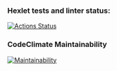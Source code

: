 ### Hexlet tests and linter status:
[![Actions Status](https://github.com/heyanny2/frontend-project-46/workflows/hexlet-check/badge.svg)](https://github.com/heyanny2/frontend-project-46/actions)

### CodeClimate Maintainability 
[![Maintainability](https://api.codeclimate.com/v1/badges/747167ff7cad470874c9/maintainability)](https://codeclimate.com/github/heyanny2/frontend-project-46/maintainability)
